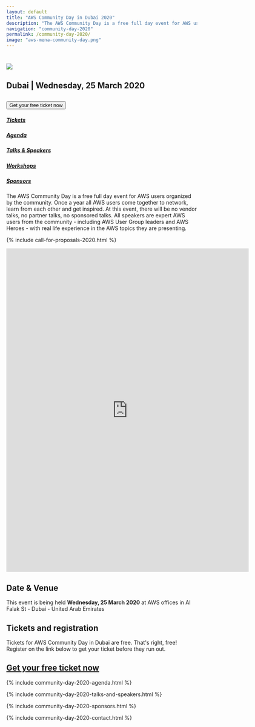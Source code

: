 ```yaml
---
layout: default
title: "AWS Community Day in Dubai 2020"
description: "The AWS Community Day is a free full day event for AWS users organized by the AWS MENA community. In 2020 the event is held in Dubai."
navigation: "community-day-2020"
permalink: /community-day-2020/
image: "aws-mena-community-day.png"
---
```


<div class="jumbotron communityday">
  <div class="container text-center">
    <h1>
      <img
        src="/content/img/aws-mena-community-day.png"
        id="communityday-logo"
      />
    </h1>
    <h2 class="display-5 mt-4">Dubai | Wednesday, 25 March 2020</h2>
    <h2 class="display-5 mt-4">
      <button
        class="btn btn-lg btn-primary"
        type="button"
        onClick="https://forms.gle/yqwJSLmxaQ7y64Ds7"
      >
        Get your free ticket now
      </button>
    </h2>
  </div>
</div>

<div class="container">
  <div class="row pt-4">
    <div class="col text-center">
      <h5><a href="#tickets">Tickets</a></h5>
    </div>
    <div class="col text-center">
      <h5><a href="#agenda">Agenda</a></h5>
    </div>
    <div class="col text-center">
      <h5><a href="#speakers">Talks &amp; Speakers</a></h5>
    </div>
    <div class="col text-center">
      <h5><a href="#workshops">Workshops</a></h5>
    </div>
    <div class="col text-center">
      <h5><a href="#sponsors">Sponsors</a></h5>
    </div>
  </div>

  <p class="mt-4">
    The AWS Community Day is a free full day event for AWS users organized by
    the community. Once a year all AWS users come together to network, learn
    from each other and get inspired. At this event, there will be no vendor
    talks, no partner talks, no sponsored talks. All speakers are expert AWS
    users from the community - including AWS User Group leaders and AWS Heroes -
    with real life experience in the AWS topics they are presenting.
  </p>
  
  {% include call-for-proposals-2020.html %}

  <div id="cfp-form-container" style="
    text-align: center;
  ">
    <iframe src="https://docs.google.com/forms/d/e/1FAIpQLSdrzxHrZixz8EtQ97c-Hmni0TuebuVn6eZh9w6KwqppvsXrHQ/viewform?embedded=true" width="640" height="855" frameborder="0" marginheight="0" marginwidth="0">Loading…</iframe>
  </div>
  
  <h2 class="mt-4">Date &amp; Venue</h2>
  <p>
    This event is being held <b>Wednesday, 25 March 2020</b> at AWS offices in Al Falak St - Dubai - United Arab Emirates
  </p>
  <!-- <p><iframe src="https://www.google.com/maps/embed?pb=!1m18!1m12!1m3!1d2034.7491261483115!2d18.06549851636592!3d59.337142181661534!2m3!1f0!2f0!3f0!3m2!1i1024!2i768!4f13.1!3m3!1m2!1s0x465f9d5d3e1359f5%3A0xbb175cb427e51869!2sNalen!5e0!3m2!1sen!2sse!4v1567588563257!5m2!1sen!2sse" width="100%" height="400" frameborder="0" style="border: 0;"></iframe></p> -->
  <a name="tickets"></a>
  <h2 class="mt-4">Tickets and registration</h2>
  <p>
    Tickets for AWS Community Day in Dubai are free. That's right, free!
    Register on the link below to get your ticket before they run out.
  </p>
  <h2 class="display-5 mt-4">
    <a class="btn btn-lg btn-primary" href="https://forms.gle/auFePS5u4gCn8jC38">
      Get your free ticket now
    </a>
  </h2>
  
{% include community-day-2020-agenda.html %}

{% include community-day-2020-talks-and-speakers.html %}

{% include community-day-2020-sponsors.html %}

{% include community-day-2020-contact.html %}
